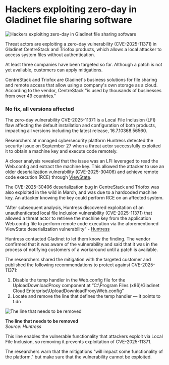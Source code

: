 # Hackers exploiting zero-day in Gladinet file sharing software

![Hackers exploiting zero-day in Gladinet file sharing software](https://www.bleepstatic.com/content/hl-images/2024/12/15/hacker-card.jpg)

Threat actors are exploiting a zero-day vulnerability (CVE-2025-11371) in Gladinet CentreStack and Triofox products, which allows a local attacker to access system files without authentication.

At least three companies have been targeted so far. Although a patch is not yet available, customers can apply mitigations.

CentreStack and Triofox are Gladinet's business solutions for file sharing and remote access that allow using a company's own storage as a cloud. According to the vendor, CentreStack "is used by thousands of businesses from over 49 countries."

### No fix, all versions affected

The zero-day vulnerability CVE-2025-11371 is a Local File Inclusion (LFI) flaw affecting the default installation and configuration of both products, impacting all versions including the latest release, 16.7.10368.56560.

Researchers at managed cybersecurity platform Huntress detected the security issue on September 27 when a threat actor successfully exploited it to obtain a machine key and execute code remotely.

A closer analysis revealed that the issue was an LFI leveraged to read the Web.config and extract the machine key. This allowed the attacker to use an older deserialization vulnerability (CVE-2025-30406) and achieve remote code execution (RCE) through [ViewState](https://learn.microsoft.com/en-us/previous-versions/aspnet/bb386448%28v=vs.100%29).

The CVE-2025-30406 deserialization bug in CentreStack and Triofox was also exploited in the wild in March, and was due to a hardcoded machine key. An attacker knowing the key could perform RCE on an affected system.

“After subsequent analysis, Huntress discovered exploitation of an unauthenticated local file inclusion vulnerability (CVE-2025-11371) that allowed a threat actor to retrieve the machine key from the application Web.config file to perform remote code execution via the aforementioned ViewState deserialization vulnerability” - [Huntress](https://www.huntress.com/blog/gladinet-centrestack-triofox-local-file-inclusion-flaw)

Huntress contacted Gladinet to let them know the finding. The vendor confirmed that it was aware of the vulnerability and said that it was in the process of notifying customers of a workaround until a patch is available.

The researchers shared the mitigation with the targeted customer and published the following recommendations to protect against CVE-2025-11371:

1. Disable the temp handler in the Web.config file for the UploadDownloadProxy component at “C:\\Program Files (x86)\\Gladinet Cloud Enterprise\\UploadDownloadProxy\\Web.config”
2. Locate and remove the line that defines the temp handler — it points to t.dn

![The line that needs to be removed](https://www.bleepstatic.com/images/news/u/1220909/2025/October/line.jpg)

**The line that needs to be removed**  
_Source: Huntress_

This line enables the vulnerable functionality that attackers exploit via Local File Inclusion, so removing it prevents exploitation of CVE-2025-11371.

The researchers warn that the mitigations "will impact some functionality of the platform," but make sure that the vulnerability cannot be exploited.